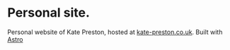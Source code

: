 # Personal site.

Personal website of Kate Preston, hosted at [kate-preston.co.uk](kate-preston.co.uk). Built with [Astro](https://astro.build/)
